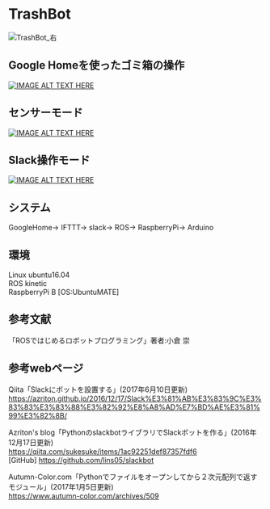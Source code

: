 # TrashBot  
![TrashBot_右](https://user-images.githubusercontent.com/45473923/59561834-b1c0b480-905f-11e9-84ee-f94e76e47afc.jpg)  
## Google Homeを使ったゴミ箱の操作  
[![IMAGE ALT TEXT HERE](http://img.youtube.com/vi/Yut2F3ufk2o/0.jpg)](http://www.youtube.com/watch?v=Yut2F3ufk2o)  
## センサーモード  
[![IMAGE ALT TEXT HERE](http://img.youtube.com/vi/jtZj9VkVd58/0.jpg)](http://www.youtube.com/watch?v=jtZj9VkVd58)  
## Slack操作モード  
[![IMAGE ALT TEXT HERE](http://img.youtube.com/vi/mRYCV2uttng/0.jpg)](http://www.youtube.com/watch?v=mRYCV2uttng)  
## システム
GoogleHome→ IFTTT→ slack→ ROS→ RaspberryPi→ Arduino

## 環境
Linux ubuntu16.04  
ROS kinetic  
RaspberryPi B  [OS:UbuntuMATE]  



## 参考文献
「ROSではじめるロボットプログラミング」著者:小倉 崇  
## 参考webページ
Qiita「Slackにボットを設置する」(2017年6月10日更新)  
https://azriton.github.io/2016/12/17/Slack%E3%81%AB%E3%83%9C%E3%83%83%E3%83%88%E3%82%92%E8%A8%AD%E7%BD%AE%E3%81%99%E3%82%8B/  

Azriton's blog「PythonのslackbotライブラリでSlackボットを作る」(2016年12月17日更新)  
https://qiita.com/sukesuke/items/1ac92251def87357fdf6  
  [GitHub] https://github.com/lins05/slackbot   

Autumn-Color.com「Pythonでファイルをオープンしてから２次元配列で返すモジュール」(2017年1月5日更新)  
https://www.autumn-color.com/archives/509  
